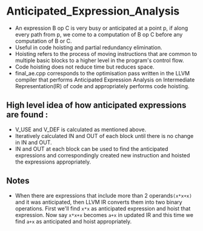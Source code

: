 # Anticipated_Expression_Analysis
- An expression B op C is very busy or anticipated at a point p, if along every path from p, we come to a computation of
B op C before any computation of B or C.
- Useful in code hoisting and partial redundancy elimination.
- Hoisting refers to the process of moving instructions that are common to multiple basic blocks to a higher level in the program's control flow.
- Code hoisting does not reduce time but reduces space.
- final_ae.cpp corresponds to the optimisation pass written in the LLVM compiler that performs Anticipated Expression Analysis on Intermediate Representation(IR) of code and appropriately performs code hoisting.


## High level idea of how anticipated expressions are found :
- V_USE and V_DEF is calculated as mentioned above.
- Iteratively calculated IN and OUT of each block until there is no change in IN and OUT.
- IN and OUT at each block can be used to find the anticipated expressions and correspondingly created new instruction and hoisted the expressions appropriately.

## Notes
- When there are expressions that include more than 2 operands`(x*x+x)` and it was anticipated, then LLVM IR converts them into two binary operations. First we'll find `x*x` as anticipated expression and hoist that expression. Now say `x*x+x` becomes `a+x` in updated IR and this time we find `a+x` as anticipated and hoist appropriately.
